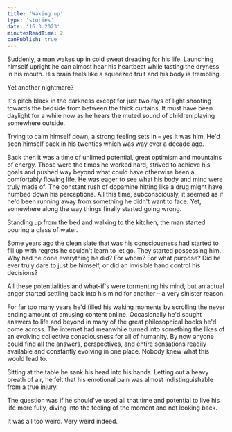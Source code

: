 ```yaml
---
title: 'Waking up'
type: 'stories'
date: '16.3.2023'
minutesReadTime: 2
canPublish: true
---
```


Suddenly, a man wakes up in cold sweat dreading for his life. Launching himself upright he can almost hear his heartbeat while tasting the dryness in his mouth. His brain feels like a squeezed fruit and his body is trembling.  

Yet another nightmare?

It's pitch black in the darkness except for just two rays of light shooting towards the bedside from between the thick curtains. It must have been daylight for a while now as he hears the muted sound of children playing somewhere outside.

Trying to calm himself down, a strong feeling sets in – yes it was him. He'd seen himself back in his twenties which was way over a decade ago.

Back then it was a time of unlimed potential, great optimism and mountains of energy. Those were the times he worked hard, strived to achieve his goals and pushed way beyond what could have otherwise been a comfortably flowing life. He was eager to see what his body and mind were truly made of. The constant rush of dopamine hitting like a drug might have numbed down his perceptions. All this time, subconsciously, it seemed as if he'd been running away from something he didn't want to face. Yet, somewhere along the way things finally started going wrong.

Standing up from the bed and walking to the kitchen, the man started pouring a glass of water.

Some years ago the clean slate that was his consciousness had started to fill up with regrets he couldn't learn to let go. They started possessing him. Why had he done everything he did? For whom? For what purpose? Did he ever truly dare to just be himself, or did an invisible hand control his decisions?

All these potentialities and what-if's were tormenting his mind, but an actual anger started settling back into his mind for another – a very sinister reason.

For far too many years he'd filled his waking moments by scrolling the never ending amount of amusing content online. Occasionally he'd sought answers to life and beyond in many of the great philosophical books he'd come across. The internet had meanwhile turned into something the likes of an evolving collective consciousness for all of humanity. By now anyone could find all the answers, perspectives, and entire sensations readily available and constantly evolving in one place. Nobody knew what this would lead to.

Sitting at the table he sank his head into his hands. Letting out a heavy breath of air, he felt that his emotional pain was almost indistinguishable from a true injury.

The question was if he should've used all that time and potential to live his life more fully, diving into the feeling of the moment and not looking back.

It was all too weird. Very weird indeed.